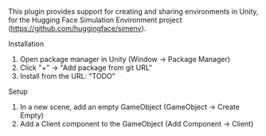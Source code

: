 This plugin provides support for creating and sharing environments in Unity, for the Hugging Face Simulation Environment project (https://github.com/huggingface/simenv).

Installation

1. Open package manager in Unity (Window -> Package Manager)
2. Click "+" -> "Add package from git URL"
3. Install from the URL: "TODO"

Setup

1. In a new scene, add an empty GameObject (GameObject -> Create Empty)
2. Add a Client component to the GameObject (Add Component -> Client)